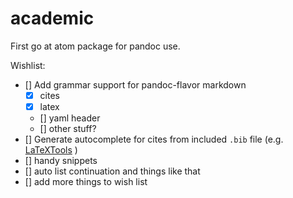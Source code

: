 # academic

First go at atom package for pandoc use.

Wishlist:

- [] Add grammar support for pandoc-flavor markdown
    - [x] cites
    - [x] latex
    - [] yaml header
    - [] other stuff?
- [] Generate autocomplete for cites from included `.bib` file (e.g. [LaTeXTools](https://github.com/SublimeText/LaTeXTools]) )
- [] handy snippets
- [] auto list continuation and things like that
- [] add more things to wish list
